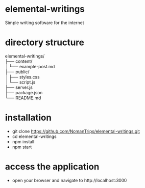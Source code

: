 # elemental-writings
Simple writing software for the internet
# directory structure
elemental-writings/  
├── content/  
│   └── example-post.md  
├── public/  
│   ├── styles.css  
│   └── script.js  
├── server.js  
├── package.json  
└── README.md
# installation
- git clone https://github.com/NomanTrips/elemental-writings.git
- cd elemental-writings
- npm install
- npm start
# access the application
- open your browser and navigate to http://localhost:3000

